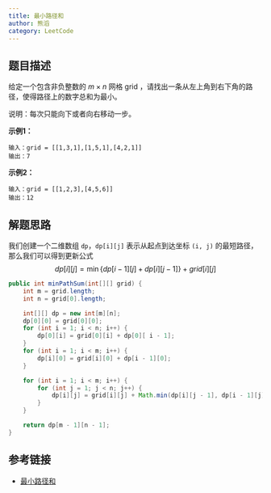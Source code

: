 ```yaml
---
title: 最小路径和
author: 熊滔
category: LeetCode
---
```


## 题目描述

给定一个包含非负整数的 $m \times n$ 网格 grid ，请找出一条从左上角到右下角的路径，使得路径上的数字总和为最小。

说明：每次只能向下或者向右移动一步。

**示例1：**

```
输入：grid = [[1,3,1],[1,5,1],[4,2,1]]
输出：7
```

**示例2：**

```
输入：grid = [[1,2,3],[4,5,6]]
输出：12
```

## 解题思路

我们创建一个二维数组 `dp`，`dp[i][j]` 表示从起点到达坐标 `(i, j)` 的最短路径，那么我们可以得到更新公式
$$
dp[i][j] = \min\{ dp[i-1][j] + dp[i][j - 1] \} + grid[i][j]
$$

```java
public int minPathSum(int[][] grid) {
    int m = grid.length;
    int n = grid[0].length;

    int[][] dp = new int[m][n];
    dp[0][0] = grid[0][0];
    for (int i = 1; i < n; i++) {
        dp[0][i] = grid[0][i] + dp[0][ i - 1];
    }
    for (int i = 1; i < m; i++) {
        dp[i][0] = grid[i][0] + dp[i - 1][0];
    }

    for (int i = 1; i < m; i++) {
        for (int j = 1; j < n; j++) {
            dp[i][j] = grid[i][j] + Math.min(dp[i][j - 1], dp[i - 1][j]);
        }
    }

    return dp[m - 1][n - 1];
}
```

## 参考链接

- [最小路径和](https://leetcode-cn.com/problems/minimum-path-sum/)

<Disqus />